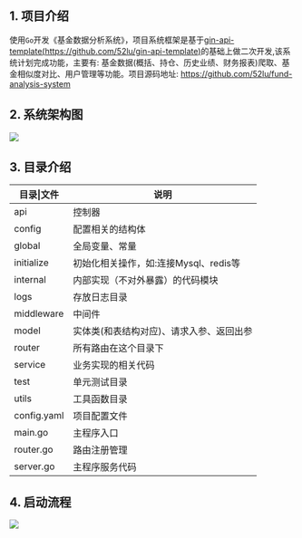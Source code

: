 ## 1. 项目介绍
使用`Go`开发《基金数据分析系统》，项目系统框架是基于[gin-api-template(https://github.com/52lu/gin-api-template)](https://github.com/52lu/gin-api-template)的基础上做二次开发,该系统计划完成功能，主要有: 基金数据(概括、持仓、历史业绩、财务报表)爬取、基金相似度对比、用户管理等功能。项目源码地址: https://github.com/52lu/fund-analysis-system

## 2. 系统架构图

![](https://gitee.com/QingHui/picGo-img-bed/raw/master/img/20210826184628.png)

## 3. 目录介绍

| 目录\|文件  | 说明                                     |
| ----------- | ---------------------------------------- |
| api         | 控制器                                   |
| config      | 配置相关的结构体                         |
| global      | 全局变量、常量                           |
| initialize  | 初始化相关操作，如:连接Mysql、redis等    |
| internal    | 内部实现（不对外暴露）的代码模块         |
| logs        | 存放日志目录                             |
| middleware  | 中间件                                   |
| model       | 实体类(和表结构对应)、请求入参、返回出参 |
| router      | 所有路由在这个目录下                     |
| service     | 业务实现的相关代码                       |
| test        | 单元测试目录                             |
| utils       | 工具函数目录                             |
| config.yaml | 项目配置文件                             |
| main.go     | 主程序入口                               |
| router.go   | 路由注册管理                             |
| server.go   | 主程序服务代码                           |

## 4. 启动流程

![](https://gitee.com/QingHui/picGo-img-bed/raw/master/img/20210826225841.png)
